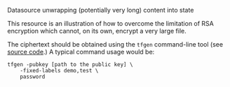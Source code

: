 Datasource unwrapping (potentially very long) content into state

This resource is an illustration of how to overcome the limitation of RSA encryption
which cannot, on its own, encrypt a very large file.

The ciphertext should be obtained using the `tfgen` command-line tool
(see [source code](https://github.com/aliakseiyanchuk/terraform-provider-az-confidential-tfgen).)
A typical command usage would be:
```shell
tfgen -pubkey [path to the public key] \
	-fixed-labels demo,test \
	password
```